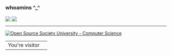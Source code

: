 ### whoamins ^_^
  
<a>
  <img align="center" src="https://github-readme-stats.vercel.app/api?username=whoamins&show_icons=true&theme=buefy&line_height=33" />
</a>
<a>
  <img align="center" src="https://github-readme-stats.vercel.app/api/top-langs/?username=whoamins&langs_count=4&line_height=35"
</a>
<hr />
  
[![Open Source Society University - Computer Science](https://img.shields.io/badge/OSSU-computer--science-blue.svg)](https://github.com/ossu/computer-science)
  
<table>
  <tr>
    <td>You're visitor</td>
    <td><img src="https://profile-counter.glitch.me/whoamins/count.svg" alt="" /></td>
  </tr>
</table>

